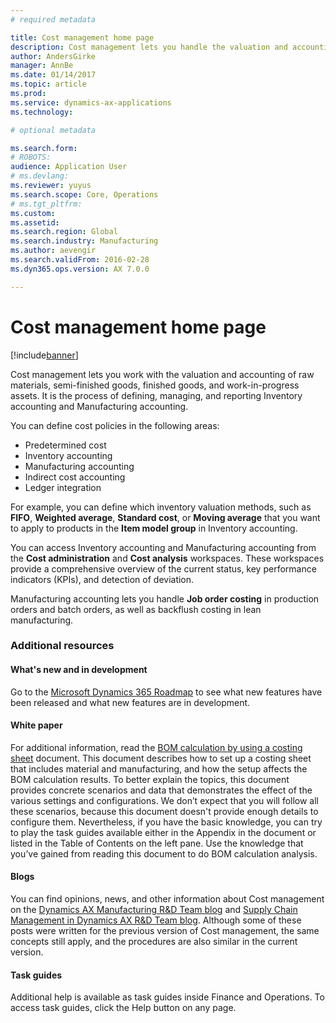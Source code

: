 ```yaml
---
# required metadata

title: Cost management home page
description: Cost management lets you handle the valuation and accounting of raw materials, semi-finished goods, finished goods, and work in progress assets. 
author: AndersGirke
manager: AnnBe
ms.date: 01/14/2017
ms.topic: article
ms.prod:
ms.service: dynamics-ax-applications
ms.technology:

# optional metadata

ms.search.form: 
# ROBOTS:
audience: Application User
# ms.devlang: 
ms.reviewer: yuyus
ms.search.scope: Core, Operations
# ms.tgt_pltfrm:
ms.custom: 
ms.assetid: 
ms.search.region: Global
ms.search.industry: Manufacturing
ms.author: aevengir
ms.search.validFrom: 2016-02-28
ms.dyn365.ops.version: AX 7.0.0

---
```


# Cost management home page

[!include[banner](../includes/banner.md)]

Cost management lets you work with the valuation and accounting of raw materials, semi-finished goods, finished goods, and work-in-progress assets. It is the process of defining, managing, and reporting Inventory accounting and Manufacturing accounting.

You can define cost policies in the following areas: 
-  Predetermined cost	 
-  Inventory accounting
-  Manufacturing accounting
-  Indirect cost accounting
-  Ledger integration

For example, you can define which inventory valuation methods, such as **FIFO**, **Weighted average**, **Standard cost**, or **Moving average** that you want to apply to products in the **Item model group** in Inventory accounting.

You can access Inventory accounting and Manufacturing accounting from the **Cost administration** and **Cost analysis** workspaces. These workspaces provide a comprehensive overview of the current status, key performance indicators (KPIs), and detection of deviation. 

Manufacturing accounting lets you handle **Job order costing** in production orders and batch orders, as well as backflush costing in lean manufacturing.

### Additional resources

#### What's new and in development

Go to the [Microsoft Dynamics 365 Roadmap](https://roadmap.dynamics.com/) to see what new features have been released and what new 
features are in development. 

#### White paper
For additional information, read the [BOM calculation by using a costing sheet](https://mbs.microsoft.com/customersource/northamerica/AX/learning/documentation/white-papers/365operationsbomcalsheet) document. This document describes how to set up a costing sheet that includes material and manufacturing, and how the setup affects the BOM calculation results. To better explain the topics, this document provides concrete scenarios and data that demonstrates the effect of the various settings and configurations. We don’t expect that you will follow all these scenarios, because this document doesn't provide enough details to configure them. Nevertheless, if you have the basic knowledge, you can try to play the task guides available either in the Appendix in the document or listed in the Table of Contents on the left pane. Use the knowledge that you’ve gained from reading this document to do BOM calculation analysis. 

#### Blogs
You can find opinions, news, and other information about Cost management on the [Dynamics AX Manufacturing R&D Team blog](https://blogs.msdn.microsoft.com/axmfg) and [Supply Chain Management in Dynamics AX R&D Team blog](https://blogs.msdn.microsoft.com/dynamicsaxscm). Although some of these posts were written for the previous version of Cost management, the same concepts still apply, and the procedures are also similar in the current version.

#### Task guides
Additional help is available as task guides inside Finance and Operations. To access task guides, click the Help button on any page.

